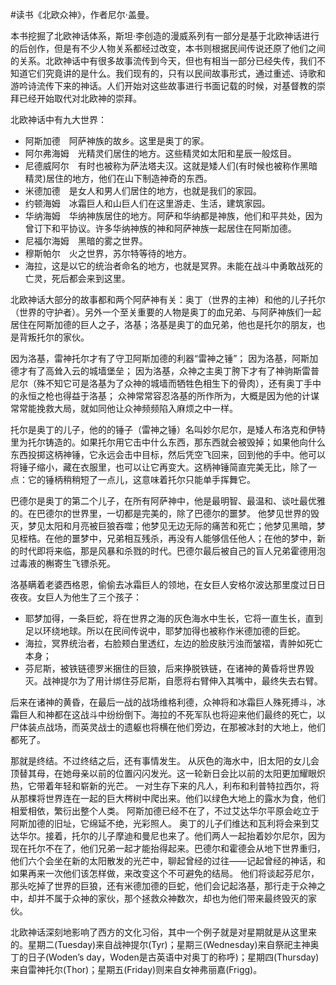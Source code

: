 \#读书《北欧众神》，作者尼尔·盖曼。

本书挖掘了北欧神话体系，斯坦·李创造的漫威系列有一部分是基于北欧神话进行的后创作，但是有不少人物关系都经过改变，本书则根据民间传说还原了他们之间的关系。北欧神话中有很多故事流传到今天，但也有相当一部分已经失传，我们不知道它们究竟讲的是什么。我们现有的，只有以民间故事形式，通过重述、诗歌和游吟诗流传下来的神话。人们开始对这些故事进行书面记载的时候，对基督教的崇拜已经开始取代对北欧神的崇拜。

北欧神话中有九大世界：
 - 阿斯加德　阿萨神族的故乡。这里是奥丁的家。
 - 阿尔弗海姆　光精灵们居住的地方。这些精灵如太阳和星辰一般炫目。
 - 尼德威阿尔　有时也被称为萨法塔夫汉。这就是矮人们(有时候也被称作黑暗精灵)居住的地方，他们在山下制造神奇的东西。
 - 米德加德　是女人和男人们居住的地方，也就是我们的家园。
 - 约顿海姆　冰霜巨人和山巨人们在这里游走、生活，建筑家园。
 - 华纳海姆　华纳神族居住的地方。阿萨和华纳都是神族，他们和平共处，因为曾订下和平协议。许多华纳神族的神和阿萨神族一起居住在阿斯加德。
 - 尼福尔海姆　黑暗的雾之世界。
 - 穆斯帕尔　火之世界，苏尔特等待的地方。
 - 海拉，这是以它的统治者命名的地方，也就是冥界。未能在战斗中勇敢战死的亡灵，死后都会来到这里。

北欧神话大部分的故事都和两个阿萨神有关：奥丁（世界的主神）和他的儿子托尔（世界的守护者）。另外一个至关重要的人物是奥丁的血兄弟、与阿萨神族们一起居住在阿斯加德的巨人之子，洛基；洛基是奥丁的血兄弟，他也是托尔的朋友，也是背叛托尔的家伙。

因为洛基，雷神托尔才有了守卫阿斯加德的利器“雷神之锤”；
因为洛基，阿斯加德才有了高耸入云的城墙堡垒；
因为洛基，众神之主奥丁胯下才有了神驹斯雷普尼尔（殊不知它可是洛基为了众神的城墙而牺牲色相生下的骨肉），还有奥丁手中的永恒之枪也得益于洛基；
众神常常容忍洛基的所作所为，大概是因为他的计谋常常能挽救大局，就如同他让众神频频陷入麻烦之中一样。

托尔是奥丁的儿子，他的的锤子（雷神之锤）名叫妙尔尼尔，是矮人布洛克和伊特里为托尔铸造的。如果托尔用它击中什么东西，那东西就会被毁掉；如果他向什么东西投掷这柄神锤，它永远会击中目标，然后凭空飞回来，回到他的手中。他可以将锤子缩小，藏在衣服里，也可以让它再变大。这柄神锤简直完美无比，除了一点：它的锤柄稍稍短了一点儿，这意味着托尔只能单手挥舞它。

巴德尔是奥丁的第二个儿子，在所有阿萨神中，他是最明智、最温和、谈吐最优雅的。在巴德尔的世界里，一切都是完美的，除了巴德尔的噩梦。 他梦见世界的毁灭，梦见太阳和月亮被巨狼吞噬；他梦见无边无际的痛苦和死亡；他梦见黑暗，梦见桎梏。在他的噩梦中，兄弟相互残杀，再没有人能够信任他人；在他的梦中，新的时代即将来临，那是风暴和杀戮的时代。巴德尔最后被自己的盲人兄弟霍德用泡过毒液的槲寄生飞镖杀死。

洛基瞒着老婆西格恩，偷偷去冰霜巨人的领地，在女巨人安格尔波达那里度过日日夜夜。女巨人为他生了三个孩子：
 - 耶梦加得，一条巨蛇，将在世界之海的灰色海水中生长，它将一直生长，直到足以环绕地球。所以在民间传说中，耶梦加得也被称作米德加德的巨蛇。
 - 海拉，冥界统治者，右脸颊白里透红，左边的脸皮肤污浊而皱褶，青肿如死亡本身；
 - 芬尼斯，被铁链德罗米捆住的巨狼，后来挣脱铁链，在诸神的黄昏将世界毁灭。战神提尔为了用计绑住芬尼斯，自愿将右臂伸入其嘴中，最终失去右臂。

后来在诸神的黄昏，在最后一战的战场维格利德，众神将和冰霜巨人殊死搏斗，冰霜巨人和神都在这战斗中纷纷倒下。海拉的不死军队也将迎来他们最终的死亡，以尸体装点战场，而英灵战士的遗躯也将横在他们旁边，在那被冰封的大地上，他们都死了。

那就是终结。不过终结之后，还有事情发生。 从灰色的海水中，旧太阳的女儿会顶替其母，在她母亲以前的位置闪闪发光。这一轮新日会比以前的太阳更加耀眼炽热，它带着年轻和崭新的光芒。 一对生存下来的凡人，利布和利普特拉西尔，将从那棵将世界连在一起的巨大梣树中爬出来。他们以绿色大地上的露水为食，他们相爱相依，繁衍出整个人类。 阿斯加德已经不在了，不过艾达华尔平原会屹立于阿斯加德的旧址，它绵延不绝，光彩照人。 奥丁的儿子们维达和瓦利将会来到艾达华尔。接着，托尔的儿子摩迪和曼尼也来了。他们两人一起抬着妙尔尼尔，因为现在托尔不在了，他们兄弟一起才能抬得起来。巴德尔和霍德会从地下世界重归，他们六个会坐在新的太阳散发的光芒中，聊起曾经的过往——记起曾经的神话，和如果再来一次他们该怎样做，来改变这个不可避免的结局。 他们将谈起芬尼尔，那头吃掉了世界的巨狼，还有米德加德的巨蛇，他们会记起洛基，那行走于众神之中，却并不属于众神的家伙，那个拯救众神数次，却也为他们带来最终毁灭的家伙。

北欧神话深刻地影响了西方的文化习俗，其中一个例子就是对星期就是从这里来的。星期二(Tuesday)来自战神提尔(Tyr)；星期三(Wednesday)来自祭祀主神奥丁的日子(Woden’s day，Woden是古英语中对奥丁的称呼)；星期四(Thursday)来自雷神托尔(Thor)；星期五(Friday)则来自女神弗丽嘉(Frigg)。
